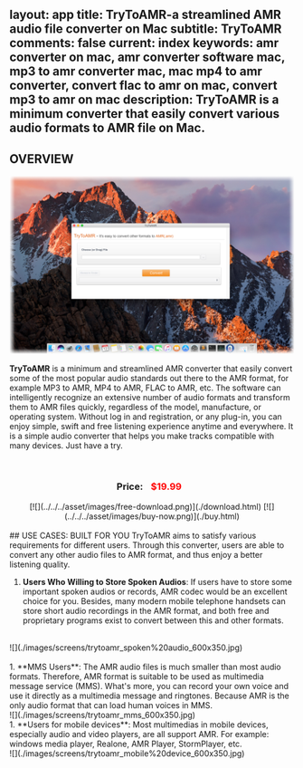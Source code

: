 layout: app
title: TryToAMR-a streamlined AMR audio file converter on Mac
subtitle: TryToAMR
comments: false
current: index
keywords: amr converter on mac, amr converter software mac, mp3 to amr converter mac, mac mp4 to amr converter, convert flac to amr on mac, convert mp3 to amr on mac
description: TryToAMR is a minimum converter that easily convert various audio formats to AMR file on Mac.
---


## OVERVIEW

![](./images/screens/trytoamr_screen_overview_1440x900.png)

**TryToAMR** is a minimum and streamlined AMR converter that easily convert some of the most popular audio standards out there to the AMR format, for example MP3 to AMR, MP4 to AMR, FLAC to AMR, etc. The software can intelligently recognize an extensive number of audio formats and transform them to AMR files quickly, regardless of the model, manufacture, or operating system. Without log in and registration, or any plug-in, you can enjoy simple, swift and free listening experience anytime and everywhere. It is a simple audio converter that helps you make tracks compatible with many devices. Just have a try.

<br>
<div class="buy">
<center><h3>Price: <span style="color: #f00; margin: 0 10px;">$19.99<br />
</span></h3>
[![](../../../asset/images/free-download.png)](./download.html) [![](../../../asset/images/buy-now.png)](./buy.html)</center>

<br>
## USE CASES: BUILT FOR YOU
TryToAMR aims to satisfy various requirements for different users. Through this converter, users are able to convert any other audio files to AMR format, and thus enjoy a better listening quality.

1. **Users Who Willing to Store Spoken Audios**: If users have to store some important spoken audios or records, AMR codec would be an excellent choice for you. Besides, many modern mobile telephone handsets can store short audio recordings in the AMR format, and both free and proprietary programs exist to convert between this and other formats.
<br>
![](./images/screens/trytoamr_spoken%20audio_600x350.jpg)
<br>
<br>
1. **MMS Users**: The AMR audio files is much smaller than most audio formats. Therefore, AMR format is suitable to be used as multimedia message service (MMS). What's more, you can record your own voice and use it directly as a multimedia message and ringtones. Because AMR is the only audio format that can load human voices in MMS.
<br>
![](./images/screens/trytoamr_mms_600x350.jpg)
<br>
1. **Users for mobile devices**: Most multimedias in mobile devices, especially audio and video players, are all support AMR. For example: windows media player, Realone, AMR Player, StormPlayer, etc. 
<br>
![](./images/screens/trytoamr_mobile%20device_600x350.jpg)
<br>

  